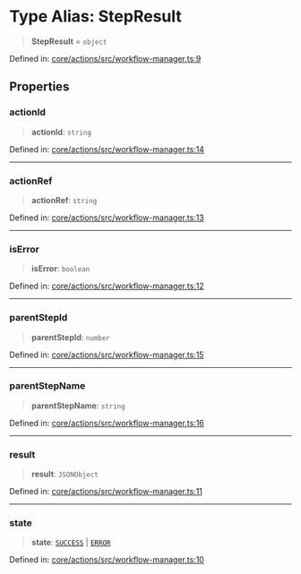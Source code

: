 # Type Alias: StepResult

> **StepResult** = `object`

Defined in: [core/actions/src/workflow-manager.ts:9](https://github.com/LaWebcapsule/orbits/blob/66ea15e0068e5833cb03c092623a7262269820a0/core/actions/src/workflow-manager.ts#L9)

## Properties

### actionId

> **actionId**: `string`

Defined in: [core/actions/src/workflow-manager.ts:14](https://github.com/LaWebcapsule/orbits/blob/66ea15e0068e5833cb03c092623a7262269820a0/core/actions/src/workflow-manager.ts#L14)

***

### actionRef

> **actionRef**: `string`

Defined in: [core/actions/src/workflow-manager.ts:13](https://github.com/LaWebcapsule/orbits/blob/66ea15e0068e5833cb03c092623a7262269820a0/core/actions/src/workflow-manager.ts#L13)

***

### isError

> **isError**: `boolean`

Defined in: [core/actions/src/workflow-manager.ts:12](https://github.com/LaWebcapsule/orbits/blob/66ea15e0068e5833cb03c092623a7262269820a0/core/actions/src/workflow-manager.ts#L12)

***

### parentStepId

> **parentStepId**: `number`

Defined in: [core/actions/src/workflow-manager.ts:15](https://github.com/LaWebcapsule/orbits/blob/66ea15e0068e5833cb03c092623a7262269820a0/core/actions/src/workflow-manager.ts#L15)

***

### parentStepName

> **parentStepName**: `string`

Defined in: [core/actions/src/workflow-manager.ts:16](https://github.com/LaWebcapsule/orbits/blob/66ea15e0068e5833cb03c092623a7262269820a0/core/actions/src/workflow-manager.ts#L16)

***

### result

> **result**: `JSONObject`

Defined in: [core/actions/src/workflow-manager.ts:11](https://github.com/LaWebcapsule/orbits/blob/66ea15e0068e5833cb03c092623a7262269820a0/core/actions/src/workflow-manager.ts#L11)

***

### state

> **state**: [`SUCCESS`](../enumerations/ActionState.md#success) \| [`ERROR`](../enumerations/ActionState.md#error)

Defined in: [core/actions/src/workflow-manager.ts:10](https://github.com/LaWebcapsule/orbits/blob/66ea15e0068e5833cb03c092623a7262269820a0/core/actions/src/workflow-manager.ts#L10)
